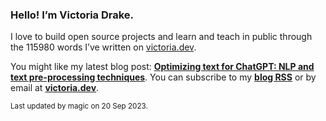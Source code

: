 ### Hello! I’m Victoria Drake.

I love to build open source projects and learn and teach in public through the 115980 words I’ve written on [victoria.dev](https://victoria.dev).

You might like my latest blog post: **[Optimizing text for ChatGPT: NLP and text pre-processing techniques](https://victoria.dev/blog/optimizing-text-for-chatgpt-nlp-and-text-pre-processing-techniques/)**. You can subscribe to my [**blog RSS**](https://victoria.dev/index.xml) or by email at [**victoria.dev**](https://victoria.dev).

<sub>Last updated by magic on 20 Sep 2023.</sub>
